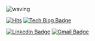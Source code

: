 ![waving](https://capsule-render.vercel.app/api?type=waving&height=200&text=Kim&nbsp;Sunyeong&fontAlign=50&fontAlignY=40&color=gradient&desc=Hi!%20I'm%20FullStack%20Developer&descAlignY=20&descAlign=60)

[![Hits](https://hits.seeyoufarm.com/api/count/incr/badge.svg?url=https%3A%2F%2Fgithub.com%2Fsunbang123%2F&count_bg=%2353C2D7&title_bg=%23555555&icon=&icon_color=%23E7E7E7&title=hits&edge_flat=false)](https://hits.seeyoufarm.com) [![Tech Blog Badge](http://img.shields.io/badge/-Tech%20blog-black?style=flat-square&logo=github&link=https://sunbang123.github.io/)](https://sunbang123.github.io/)
	
[![Linkedin Badge](https://img.shields.io/badge/-LinkedIn-blue?style=flat-square&logo=Linkedin&logoColor=white&link=https://www.linkedin.com/in/sunyoung-kim-86a54b283/)](https://www.linkedin.com/in/sunyoung-kim-86a54b283/) [![Gmail Badge](https://img.shields.io/badge/Gmail-d14836?style=flat-square&logo=Gmail&logoColor=white&link=mailto:ilikeksy99@gmail.com)](mailto:ilikeksy99@gmail.com)	
